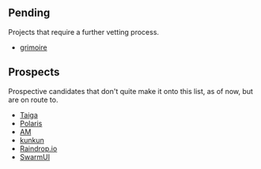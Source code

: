 
## Pending
Projects that require a further vetting process. 
- [grimoire](https://github.com/goniszewski/grimoire)

## Prospects
Prospective candidates that don't quite make it onto this list, as of now, but are on route to. 

- [Taiga](https://github.com/taigaio)
- [Polaris](https://github.com/agersant/polaris)
- [AM](https://github.com/ivan-hc/AM)
- [kunkun](https://github.com/kunkunsh/kunkun)
- [Raindrop.io](https://github.com/raindropio)
- [SwarmUI](https://github.com/mcmonkeyprojects/SwarmUI)
